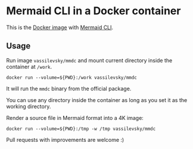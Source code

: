 # Mermaid CLI in a Docker container

This is the [Docker image](https://hub.docker.com/r/vassilevsky/mmdc/) with [Mermaid CLI](https://github.com/mermaidjs/mermaid.cli).

## Usage

Run image `vassilevsky/mmdc` and mount current directory inside the container at `/work`.

    docker run --volume=${PWD}:/work vassilevsky/mmdc

It will run the `mmdc` binary from the official package.

You can use any directory inside the container as long as you set it as the working directory.

Render a source file in Mermaid format into a 4K image:

    docker run --volume=${PWD}:/tmp -w /tmp vassilevsky/mmdc

Pull requests with improvements are welcome :)
